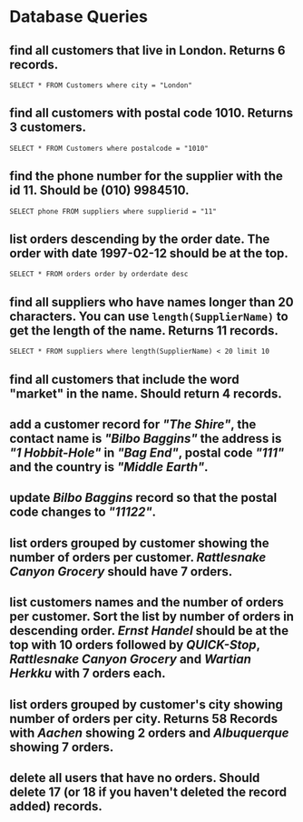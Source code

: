 # Database Queries

## find all customers that live in London. Returns 6 records.

`SELECT * FROM Customers where city = "London"`

## find all customers with postal code 1010. Returns 3 customers.

`SELECT * FROM Customers where postalcode = "1010"`

## find the phone number for the supplier with the id 11. Should be (010) 9984510.

`SELECT phone FROM suppliers where supplierid = "11"`

## list orders descending by the order date. The order with date 1997-02-12 should be at the top.

`SELECT * FROM orders order by orderdate desc`

## find all suppliers who have names longer than 20 characters. You can use `length(SupplierName)` to get the length of the name. Returns 11 records.

`SELECT * FROM suppliers where length(SupplierName) < 20 limit 10`

## find all customers that include the word "market" in the name. Should return 4 records.

## add a customer record for _"The Shire"_, the contact name is _"Bilbo Baggins"_ the address is _"1 Hobbit-Hole"_ in _"Bag End"_, postal code _"111"_ and the country is _"Middle Earth"_.

## update _Bilbo Baggins_ record so that the postal code changes to _"11122"_.

## list orders grouped by customer showing the number of orders per customer. _Rattlesnake Canyon Grocery_ should have 7 orders.

## list customers names and the number of orders per customer. Sort the list by number of orders in descending order. _Ernst Handel_ should be at the top with 10 orders followed by _QUICK-Stop_, _Rattlesnake Canyon Grocery_ and _Wartian Herkku_ with 7 orders each.

## list orders grouped by customer's city showing number of orders per city. Returns 58 Records with _Aachen_ showing 2 orders and _Albuquerque_ showing 7 orders.

## delete all users that have no orders. Should delete 17 (or 18 if you haven't deleted the record added) records.
